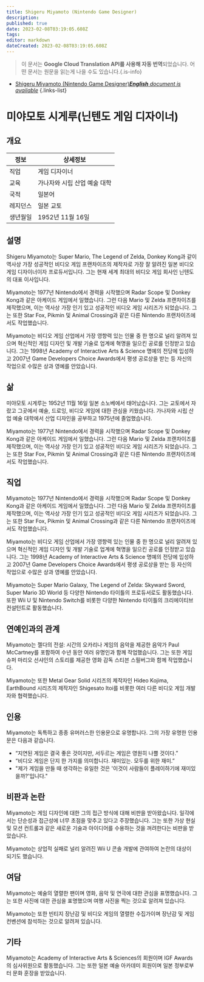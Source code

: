```yaml
---
title: Shigeru Miyamoto (Nintendo Game Designer)
description: 
published: true
date: 2023-02-08T03:19:05.608Z
tags: 
editor: markdown
dateCreated: 2023-02-08T03:19:05.608Z
---
```


> 이 문서는 **Google Cloud Translation API를 사용해 자동 번역**되었습니다.
어떤 문서는 원문을 읽는게 나을 수도 있습니다.{.is-info}



- [Shigeru Miyamoto (Nintendo Game Designer)***English** document is available*](/en/Knowledge-base/Dictionary/Person/shigeru-miyamoto-nintendo-game-designer)
{.links-list}


# 미야모토 시게루(닌텐도 게임 디자이너)

## 개요

| 정보 | 상세정보 |
| ---------- | ------ |
| 직업 | 게임 디자이너 |
| 교육 | 가나자와 시립 산업 예술 대학 |
| 국적 | 일본어 |
| 레지던스 | 일본 교토 |
| 생년월일 | 1952년 11월 16일 |

## 설명

Shigeru Miyamoto는 Super Mario, The Legend of Zelda, Donkey Kong과 같이 역사상 가장 성공적인 비디오 게임 프랜차이즈의 제작자로 가장 잘 알려진 일본 비디오 게임 디자이너이자 프로듀서입니다. 그는 현재 세계 최대의 비디오 게임 회사인 닌텐도의 대표 이사입니다.

Miyamoto는 1977년 Nintendo에서 경력을 시작했으며 Radar Scope 및 Donkey Kong과 같은 아케이드 게임에서 일했습니다. 그런 다음 Mario 및 Zelda 프랜차이즈를 제작했으며, 이는 역사상 가장 인기 있고 성공적인 비디오 게임 시리즈가 되었습니다. 그는 또한 Star Fox, Pikmin 및 Animal Crossing과 같은 다른 Nintendo 프랜차이즈에서도 작업했습니다.

Miyamoto는 비디오 게임 산업에서 가장 영향력 있는 인물 중 한 명으로 널리 알려져 있으며 혁신적인 게임 디자인 및 개발 기술로 업계에 혁명을 일으킨 공로를 인정받고 있습니다. 그는 1998년 Academy of Interactive Arts & Science 명예의 전당에 입성하고 2007년 Game Developers Choice Awards에서 평생 공로상을 받는 등 자신의 작업으로 수많은 상과 영예를 안았습니다.

## 삶

미야모토 시게루는 1952년 11월 16일 일본 소노베에서 태어났습니다. 그는 교토에서 자랐고 그곳에서 예술, 드로잉, 비디오 게임에 대한 관심을 키웠습니다. 가나자와 시립 산업 예술 대학에서 산업 디자인을 공부하고 1975년에 졸업했습니다.

Miyamoto는 1977년 Nintendo에서 경력을 시작했으며 Radar Scope 및 Donkey Kong과 같은 아케이드 게임에서 일했습니다. 그런 다음 Mario 및 Zelda 프랜차이즈를 제작했으며, 이는 역사상 가장 인기 있고 성공적인 비디오 게임 시리즈가 되었습니다. 그는 또한 Star Fox, Pikmin 및 Animal Crossing과 같은 다른 Nintendo 프랜차이즈에서도 작업했습니다.

## 직업

Miyamoto는 1977년 Nintendo에서 경력을 시작했으며 Radar Scope 및 Donkey Kong과 같은 아케이드 게임에서 일했습니다. 그런 다음 Mario 및 Zelda 프랜차이즈를 제작했으며, 이는 역사상 가장 인기 있고 성공적인 비디오 게임 시리즈가 되었습니다. 그는 또한 Star Fox, Pikmin 및 Animal Crossing과 같은 다른 Nintendo 프랜차이즈에서도 작업했습니다.

Miyamoto는 비디오 게임 산업에서 가장 영향력 있는 인물 중 한 명으로 널리 알려져 있으며 혁신적인 게임 디자인 및 개발 기술로 업계에 혁명을 일으킨 공로를 인정받고 있습니다. 그는 1998년 Academy of Interactive Arts & Science 명예의 전당에 입성하고 2007년 Game Developers Choice Awards에서 평생 공로상을 받는 등 자신의 작업으로 수많은 상과 영예를 안았습니다.

Miyamoto는 Super Mario Galaxy, The Legend of Zelda: Skyward Sword, Super Mario 3D World 등 다양한 Nintendo 타이틀의 프로듀서로도 활동했습니다. 또한 Wii U 및 Nintendo Switch를 비롯한 다양한 Nintendo 타이틀의 크리에이티브 컨설턴트로 활동했습니다.

## 연예인과의 관계

Miyamoto는 젤다의 전설: 시간의 오카리나 게임의 음악을 제공한 음악가 Paul McCartney를 포함하여 수년 동안 여러 유명인과 함께 작업했습니다. 그는 또한 게임 슈퍼 마리오 선샤인의 스토리를 제공한 영화 감독 스티븐 스필버그와 함께 작업했습니다.

Miyamoto는 또한 Metal Gear Solid 시리즈의 제작자인 Hideo Kojima, EarthBound 시리즈의 제작자인 Shigesato Itoi를 비롯한 여러 다른 비디오 게임 개발자와 협력했습니다.

## 인용

Miyamoto는 독특하고 종종 유머러스한 인용문으로 유명합니다. 그의 가장 유명한 인용문은 다음과 같습니다.

- “지연된 게임은 결국 좋은 것이지만, 서두르는 게임은 영원히 나쁠 것이다.”
- “비디오 게임은 단지 한 가지를 의미합니다. 재미있는. 모두를 위한 재미.”
- "제가 게임을 만들 때 생각하는 유일한 것은 '이것이 사람들이 플레이하기에 재미있을까?'입니다."

## 비판과 논란

Miyamoto는 게임 디자인에 대한 그의 접근 방식에 대해 비판을 받아왔습니다. 일각에서는 단순성과 접근성에 너무 초점을 맞추고 있다고 주장했습니다. 그는 또한 가상 현실 및 모션 컨트롤과 같은 새로운 기술과 아이디어를 수용하는 것을 꺼려한다는 비판을 받았습니다.

Miyamoto는 상업적 실패로 널리 알려진 Wii U 콘솔 개발에 관여하여 논란의 대상이 되기도 했습니다.

## 여담

Miyamoto는 예술의 열렬한 팬이며 영화, 음악 및 연극에 대한 관심을 표명했습니다. 그는 또한 사진에 대한 관심을 표명했으며 여행 사진을 찍는 것으로 알려져 있습니다.

Miyamoto는 또한 빈티지 장난감 및 비디오 게임의 열렬한 수집가이며 장난감 및 게임 컨벤션에 참석하는 것으로 알려져 있습니다.

## 기타

Miyamoto는 Academy of Interactive Arts & Sciences의 회원이며 IGF Awards의 심사위원으로 활동했습니다. 그는 또한 일본 예술 아카데미 회원이며 일본 정부로부터 문화 훈장을 받았습니다.